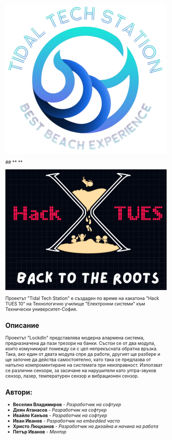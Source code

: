 <p align="center">
  <img src="https://github.com/Veselin-Vladimirov/The-warrior-project/blob/main/Pictures/Logos/TTS/Biglogo.png">
</p>
##  ** **
<p align="center">
  <img src="https://github.com/Veselin-Vladimirov/The-warrior-project/blob/main/Pictures/Logos/Hactues/hacktueslogo.png">
</p>
Проектът "Tidal Tech Station" е създаден по време на хакатона "Hack TUES 10" на Технологично училище "Електронни системи" към Технически университет-София.

## **Описание**
Проектът "LockdIn" представлява модерна алармена система, предназначена да пази трезори на банки.
Състои се от два модула, които комуникират помежду си с цел непрекъсната обратна връзка. Така, ако един от двата модула спре да работи, 
другият ще разбере и ще започне да действа самостоятелно, като така се предпазва от напълно компроментиране на системата при
неизправност. Използват се различни сензори, за засичане на нарушители като ултра-звуков сензор, лазер, температурен сензор и вибрационен сензор.

## **Автори:**
- **Веселин Владимиров** - *Разработчик на софтуер*
- **Деян Атанасов** - *Разработчик на софтуер*
- **Ивайло Канъов** - *Разработчик на софтуер*
- **Иван Иванов** - *Разработчик на embedded часта*
- **Христо Люцканов** - *Разработчик на дизайна и начина на работа*
- **Петър Иванов** - *Ментор*
